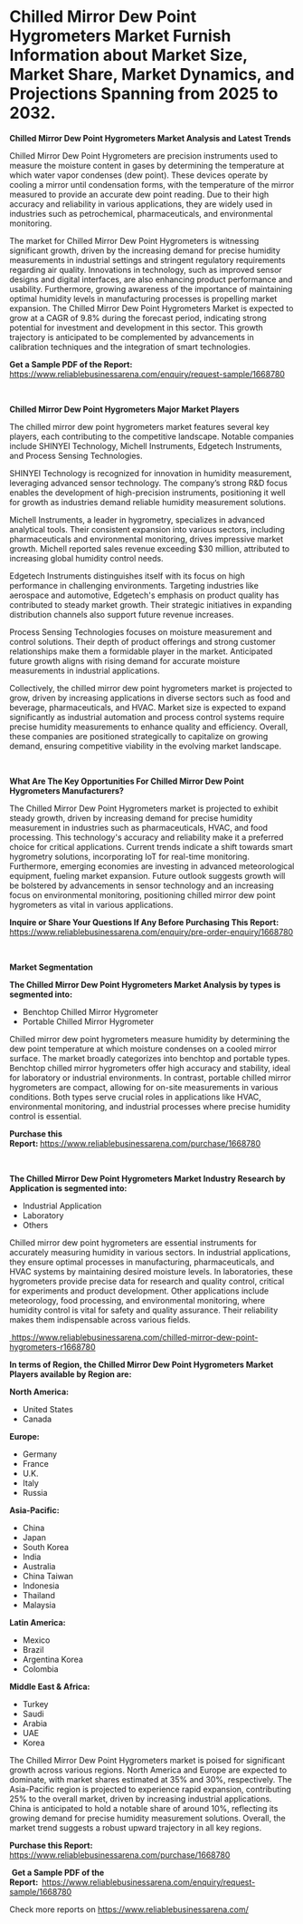 <p><h1>Chilled Mirror Dew Point Hygrometers Market Furnish Information about Market Size, Market Share, Market Dynamics, and Projections Spanning from 2025 to 2032.</h1></p><p><strong>Chilled Mirror Dew Point Hygrometers Market Analysis and Latest Trends</strong></p>
<p><p>Chilled Mirror Dew Point Hygrometers are precision instruments used to measure the moisture content in gases by determining the temperature at which water vapor condenses (dew point). These devices operate by cooling a mirror until condensation forms, with the temperature of the mirror measured to provide an accurate dew point reading. Due to their high accuracy and reliability in various applications, they are widely used in industries such as petrochemical, pharmaceuticals, and environmental monitoring.</p><p>The market for Chilled Mirror Dew Point Hygrometers is witnessing significant growth, driven by the increasing demand for precise humidity measurements in industrial settings and stringent regulatory requirements regarding air quality. Innovations in technology, such as improved sensor designs and digital interfaces, are also enhancing product performance and usability. Furthermore, growing awareness of the importance of maintaining optimal humidity levels in manufacturing processes is propelling market expansion. The Chilled Mirror Dew Point Hygrometers Market is expected to grow at a CAGR of 9.8% during the forecast period, indicating strong potential for investment and development in this sector. This growth trajectory is anticipated to be complemented by advancements in calibration techniques and the integration of smart technologies.</p></p>
<p><strong>Get a Sample PDF of the Report:&nbsp;</strong> <a href="https://www.reliablebusinessarena.com/enquiry/request-sample/1668780?utm_campaign=3515&utm_medium=2&utm_source=Github&utm_content=ia&utm_term=09042025&utm_id=chilled-mirror-dew-point-hygrometers">https://www.reliablebusinessarena.com/enquiry/request-sample/1668780</a></p>
<p>&nbsp;</p>
<p><strong>Chilled Mirror Dew Point Hygrometers Major Market Players</strong></p>
<p><p>The chilled mirror dew point hygrometers market features several key players, each contributing to the competitive landscape. Notable companies include SHINYEI Technology, Michell Instruments, Edgetech Instruments, and Process Sensing Technologies. </p><p>SHINYEI Technology is recognized for innovation in humidity measurement, leveraging advanced sensor technology. The company’s strong R&D focus enables the development of high-precision instruments, positioning it well for growth as industries demand reliable humidity measurement solutions.</p><p>Michell Instruments, a leader in hygrometry, specializes in advanced analytical tools. Their consistent expansion into various sectors, including pharmaceuticals and environmental monitoring, drives impressive market growth. Michell reported sales revenue exceeding $30 million, attributed to increasing global humidity control needs.</p><p>Edgetech Instruments distinguishes itself with its focus on high performance in challenging environments. Targeting industries like aerospace and automotive, Edgetech's emphasis on product quality has contributed to steady market growth. Their strategic initiatives in expanding distribution channels also support future revenue increases.</p><p>Process Sensing Technologies focuses on moisture measurement and control solutions. Their depth of product offerings and strong customer relationships make them a formidable player in the market. Anticipated future growth aligns with rising demand for accurate moisture measurements in industrial applications.</p><p>Collectively, the chilled mirror dew point hygrometers market is projected to grow, driven by increasing applications in diverse sectors such as food and beverage, pharmaceuticals, and HVAC. Market size is expected to expand significantly as industrial automation and process control systems require precise humidity measurements to enhance quality and efficiency. Overall, these companies are positioned strategically to capitalize on growing demand, ensuring competitive viability in the evolving market landscape.</p></p>
<p>&nbsp;</p>
<p><strong>What Are The Key Opportunities For Chilled Mirror Dew Point Hygrometers Manufacturers?</strong></p>
<p><p>The Chilled Mirror Dew Point Hygrometers market is projected to exhibit steady growth, driven by increasing demand for precise humidity measurement in industries such as pharmaceuticals, HVAC, and food processing. This technology's accuracy and reliability make it a preferred choice for critical applications. Current trends indicate a shift towards smart hygrometry solutions, incorporating IoT for real-time monitoring. Furthermore, emerging economies are investing in advanced meteorological equipment, fueling market expansion. Future outlook suggests growth will be bolstered by advancements in sensor technology and an increasing focus on environmental monitoring, positioning chilled mirror dew point hygrometers as vital in various applications.</p></p>
<p><strong>Inquire or Share Your Questions If Any Before Purchasing This Report:</strong> <a href="https://www.reliablebusinessarena.com/enquiry/pre-order-enquiry/1668780?utm_campaign=3515&utm_medium=2&utm_source=Github&utm_content=ia&utm_term=09042025&utm_id=chilled-mirror-dew-point-hygrometers">https://www.reliablebusinessarena.com/enquiry/pre-order-enquiry/1668780</a></p>
<p>&nbsp;</p>
<p><strong>Market Segmentation</strong></p>
<p><strong>The Chilled Mirror Dew Point Hygrometers Market Analysis by types is segmented into:</strong></p>
<p><ul><li>Benchtop Chilled Mirror Hygrometer</li><li>Portable Chilled Mirror Hygrometer</li></ul></p>
<p><p>Chilled mirror dew point hygrometers measure humidity by determining the dew point temperature at which moisture condenses on a cooled mirror surface. The market broadly categorizes into benchtop and portable types. Benchtop chilled mirror hygrometers offer high accuracy and stability, ideal for laboratory or industrial environments. In contrast, portable chilled mirror hygrometers are compact, allowing for on-site measurements in various conditions. Both types serve crucial roles in applications like HVAC, environmental monitoring, and industrial processes where precise humidity control is essential.</p></p>
<p><strong>Purchase this Report:&nbsp;</strong><a href="https://www.reliablebusinessarena.com/purchase/1668780?utm_campaign=3515&utm_medium=2&utm_source=Github&utm_content=ia&utm_term=09042025&utm_id=chilled-mirror-dew-point-hygrometers">https://www.reliablebusinessarena.com/purchase/1668780</a></p>
<p>&nbsp;</p>
<p><strong>The Chilled Mirror Dew Point Hygrometers Market Industry Research by Application is segmented into:</strong></p>
<p><ul><li>Industrial Application</li><li>Laboratory</li><li>Others</li></ul></p>
<p><p>Chilled mirror dew point hygrometers are essential instruments for accurately measuring humidity in various sectors. In industrial applications, they ensure optimal processes in manufacturing, pharmaceuticals, and HVAC systems by maintaining desired moisture levels. In laboratories, these hygrometers provide precise data for research and quality control, critical for experiments and product development. Other applications include meteorology, food processing, and environmental monitoring, where humidity control is vital for safety and quality assurance. Their reliability makes them indispensable across various fields.</p></p>
<p><a href="https://www.reliablebusinessarena.com/chilled-mirror-dew-point-hygrometers-r1668780?utm_campaign=3515&utm_medium=2&utm_source=Github&utm_content=ia&utm_term=09042025&utm_id=chilled-mirror-dew-point-hygrometers">&nbsp;https://www.reliablebusinessarena.com/chilled-mirror-dew-point-hygrometers-r1668780</a></p>
<p><strong>In terms of Region, the Chilled Mirror Dew Point Hygrometers Market Players available by Region are:</strong></p>
<p>
    <p> <strong> North America: </strong>
        <ul>
            <li>United States</li>
            <li>Canada</li>
        </ul>
        </p> 
    <p> <strong> Europe: </strong>
        <ul>
            <li>Germany</li>
            <li>France</li>
            <li>U.K.</li>
            <li>Italy</li>
            <li>Russia</li>
        </ul>
        </p> 
    <p> <strong> Asia-Pacific: </strong>
        <ul>
            <li>China</li>
            <li>Japan</li>
            <li>South Korea</li>
            <li>India</li>
            <li>Australia</li>
            <li>China Taiwan</li>
            <li>Indonesia</li>
            <li>Thailand</li>
            <li>Malaysia</li>
        </ul>
        </p> 
    <p> <strong> Latin America: </strong>
        <ul>
            <li>Mexico</li>
            <li>Brazil</li>
            <li>Argentina Korea</li>
            <li>Colombia</li>
        </ul>
        </p> 
    <p> <strong> Middle East & Africa: </strong>
        <ul>
            <li>Turkey</li>
            <li>Saudi</li>
            <li>Arabia</li>
            <li>UAE</li>
            <li>Korea</li>
        </ul>
    </p>
    </p>
<p><p>The Chilled Mirror Dew Point Hygrometers market is poised for significant growth across various regions. North America and Europe are expected to dominate, with market shares estimated at 35% and 30%, respectively. The Asia-Pacific region is projected to experience rapid expansion, contributing 25% to the overall market, driven by increasing industrial applications. China is anticipated to hold a notable share of around 10%, reflecting its growing demand for precise humidity measurement solutions. Overall, the market trend suggests a robust upward trajectory in all key regions.</p></p>
<p><strong>Purchase this Report: </strong><a href="https://www.reliablebusinessarena.com/purchase/1668780?utm_campaign=3515&utm_medium=2&utm_source=Github&utm_content=ia&utm_term=09042025&utm_id=chilled-mirror-dew-point-hygrometers">https://www.reliablebusinessarena.com/purchase/1668780</a></p>
<p>&nbsp;<strong>Get a Sample PDF of the Report:&nbsp;&nbsp;</strong><a href="https://www.reliablebusinessarena.com/enquiry/request-sample/1668780?utm_campaign=3515&utm_medium=2&utm_source=Github&utm_content=ia&utm_term=09042025&utm_id=chilled-mirror-dew-point-hygrometers">https://www.reliablebusinessarena.com/enquiry/request-sample/1668780</a></p>
<p><strong></strong></p>
<p>Check more reports on <a href="https://www.reliablebusinessarena.com/?utm_campaign=3515&utm_medium=2&utm_source=Github&utm_content=ia&utm_term=09042025&utm_id=chilled-mirror-dew-point-hygrometers">https://www.reliablebusinessarena.com/</a></p>